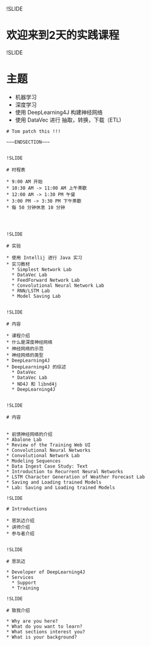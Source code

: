 !SLIDE

# 欢迎来到2天的实践课程

!SLIDE

# 主题

* 机器学习
* 深度学习
* 使用 DeepLearning4J 构建神经网络
* 使用 DataVec 进行 抽取，转换，下载（ETL)

~~~SECTION:notes~~~
# Tom patch this !!!

~~~ENDSECTION~~~


!SLIDE

# 时程表

* 9:00 AM 开始
* 10:30 AM -> 11:00 AM 上午茶歇
* 12:00 AM -> 1:30 PM 午餐
* 3:00 PM -> 3:30 PM 下午茶歇
* 每 50 分钟休息 10 分钟




!SLIDE

# 实验

* 使用 Intellij 进行 Java 实习
* 实习教材
  * Simplest Network Lab
  * DataVec Lab
  * FeedForward Network Lab
  * Convolutional Neural Network Lab
  * RNN/LSTM Lab
  * Model Saving Lab


!SLIDE

# 内容

* 课程介绍
* 什么是深度神经网络
* 神经网络的示范
* 神经网络的类型
* DeepLearning4J
* DeepLearning4J 的综述
  * DataVec
  * DataVec Lab
  * ND4J 和 libnd4j
  * DeepLearning4J


!SLIDE

# 内容


* 前馈神经网络的介绍
* Abalone Lab
* Review of the Training Web UI
* Convolutional Neural Networks
* Convolutional Network Lab
* Modeling Sequences
* Data Ingest Case Study: Text
* Introduction to Recurrent Neural Networks
* LSTM Character Generation of Weather Forecast Lab
* Saving and Loading trained Models
* Lab: Saving and Loading trained Models

!SLIDE

# Introductions

* 思凯迈介绍
* 讲师介绍
* 参与者介绍


!SLIDE

# 思凯迈

* Developer of DeepLearning4J
* Services
  * Support
  * Training

!SLIDE

# 致我介绍

* Why are you here?
* What do you want to learn?
* What sections interest you?
* What is your background?
